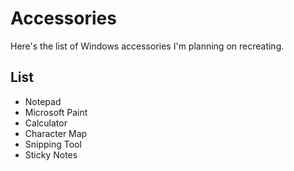 # Accessories
Here's the list of Windows accessories I'm planning on recreating.

## List
- Notepad
- Microsoft Paint
- Calculator
- Character Map
- Snipping Tool
- Sticky Notes